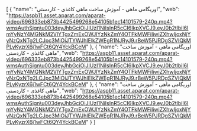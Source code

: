 [
  {
    "name": "اوریگامی ماهی - آموزش ساخت ماهی کاغذی - کاردستی",
    "web": "https://aspb11.asset.aparat.com/aparat-video/696333eb873b4425499268e54105b1ec14101579-240p.mp4?wmsAuthSign\u003deyJhbGciOiJIUzI1NiIsInR5cCI6IkpXVCJ9.eyJ0b2tlbiI6ImYyNzY4MGNkM2VlYTgxZmExOWJlYzNkZmY4OTFkMWFiIiwiZXhwIjoxNjYyNzQxNTg2LCJpc3MiOiJTYWJhIElkZWEgR1NJRyJ9.rBeW5PJRDgSZVIQkMPLyKyzrX6j1wFCt6QY4YckBCeM"
  },
  {
    "name": "اوریگامی ماهی - آموزش ساخت ماهی کاغذی - کاردستی",
    "web": "https://aspb11.asset.aparat.com/aparat-video/696333eb873b4425499268e54105b1ec14101579-240p.mp4?wmsAuthSign\u003deyJhbGciOiJIUzI1NiIsInR5cCI6IkpXVCJ9.eyJ0b2tlbiI6ImYyNzY4MGNkM2VlYTgxZmExOWJlYzNkZmY4OTFkMWFiIiwiZXhwIjoxNjYyNzQxNTg2LCJpc3MiOiJTYWJhIElkZWEgR1NJRyJ9.rBeW5PJRDgSZVIQkMPLyKyzrX6j1wFCt6QY4YckBCeM"
  },
  {
    "name": "اوریگامی ماهی - آموزش ساخت ماهی کاغذی - کاردستی",
    "web": "https://aspb11.asset.aparat.com/aparat-video/696333eb873b4425499268e54105b1ec14101579-240p.mp4?wmsAuthSign\u003deyJhbGciOiJIUzI1NiIsInR5cCI6IkpXVCJ9.eyJ0b2tlbiI6ImYyNzY4MGNkM2VlYTgxZmExOWJlYzNkZmY4OTFkMWFiIiwiZXhwIjoxNjYyNzQxNTg2LCJpc3MiOiJTYWJhIElkZWEgR1NJRyJ9.rBeW5PJRDgSZVIQkMPLyKyzrX6j1wFCt6QY4YckBCeM"
  }
]
